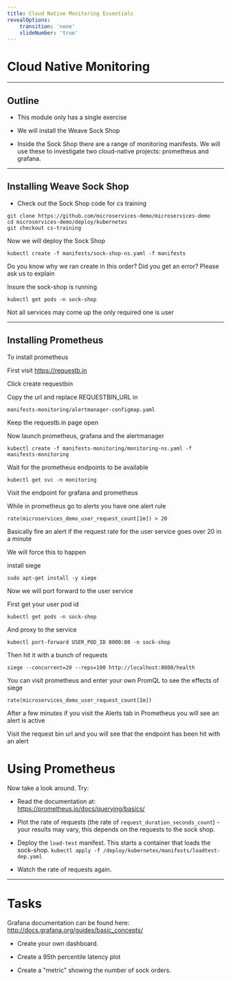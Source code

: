 ```yaml
---
title: Cloud Native Monitoring Essentials
revealOptions:
    transition: 'none'
    slideNumber: 'true'
---
```


# Cloud Native Monitoring

---

## Outline

* This module only has a single exercise

* We will install the Weave Sock Shop

* Inside the Sock Shop there are a range of monitoring manifests. We will use these to investigate
  two cloud-native projects: prometheus and grafana.

---

## Installing Weave Sock Shop

* Check out the Sock Shop code for cs training

```
git clone https://github.com/microservices-demo/microservices-demo
cd microservices-demo/deploy/kubernetes
git checkout cs-training
```

Now we will deploy the Sock Shop

```
kubectl create -f manifests/sock-shop-ns.yaml -f manifests
```
Do you know why we ran create in this order?  Did you get an error?
Please ask us to explain

Insure the sock-shop is running
```
kubectl get pods -n sock-shop
```

Not all services may come up the only required one is user

---

## Installing Prometheus

To install prometheus 

First visit https://requestb.in

Click create requestbin

Copy the url and replace REQUESTBIN_URL in

```
manifests-monitoring/alertmanager-configmap.yaml
```
Keep the requestb.in page open

Now launch prometheus, grafana and the alertmanager 

```
kubectl create -f manifests-monitoring/monitoring-ns.yaml -f manifests-monitoring
```

Wait for the prometheus endpoints to be available

```
kubectl get svc -n monitoring
```

Visit the endpoint for grafana and prometheus

While in prometheus go to alerts you have one alert rule

```
rate(microservices_demo_user_request_count[1m]) > 20
```

Basically fire an alert if the request rate for the user service goes over 20 in a minute

We will force this to happen

install siege
```
sudo apt-get install -y siege 
```

Now we will port forward to the user service

First get your user pod id
```
kubectl get pods -n sock-shop
```
And proxy to the service
```
kubectl port-forward USER_POD_ID 8000:80 -n sock-shop
```
Then hit it with a bunch of requests
```
siege --concurrent=20 --reps=100 http://localhost:8000/health
```

You can visit prometheus and enter your own PromQL
to see the effects of siege

```
rate(microservices_demo_user_request_count[1m])
```

After a few minutes if you visit the Alerts tab in Prometheus
you will see an alert is active

Visit the request bin url and you will see that the endpoint
has been hit with an alert

# Using Prometheus

Now take a look around. Try:

* Read the documentation at: https://prometheus.io/docs/querying/basics/

* Plot the rate of requests (the rate of `request_duration_seconds_count`) - your results may vary,
  this depends on the requests to the sock shop.

* Deploy the `load-test` manifest. This starts a container that loads the sock-shop. `kubectl apply
  -f /deploy/kubernetes/manifests/loadtest-dep.yaml`

* Watch the rate of requests again.

---

# Tasks

Grafana documentation can be found here: http://docs.grafana.org/guides/basic_concepts/

* Create your own dashboard.

* Create a 95th percentile latency plot

* Create a "metric" showing the number of sock orders.



